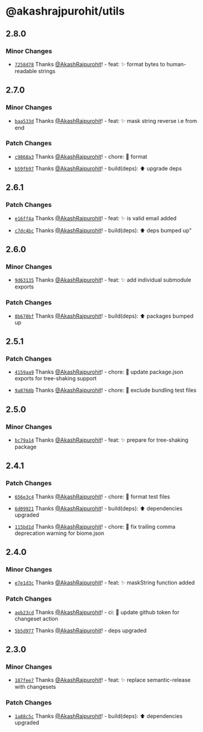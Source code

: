 # @akashrajpurohit/utils

## 2.8.0

### Minor Changes

- [`7258d78`](https://github.com/AkashRajpurohit/utils/commit/7258d788e8169be3ea2c0166cd10dfc70516d283) Thanks [@AkashRajpurohit](https://github.com/AkashRajpurohit)! - feat: :sparkles: format bytes to human-readable strings

## 2.7.0

### Minor Changes

- [`baa533d`](https://github.com/AkashRajpurohit/utils/commit/baa533d2d3822b13ebab2e0022c18bb2f9448779) Thanks [@AkashRajpurohit](https://github.com/AkashRajpurohit)! - feat: :sparkles: mask string reverse i.e from end

### Patch Changes

- [`c9868a3`](https://github.com/AkashRajpurohit/utils/commit/c9868a389411c29d4e9e5c1a50c69a8604e24cd4) Thanks [@AkashRajpurohit](https://github.com/AkashRajpurohit)! - chore: :broom: format

- [`b59fb97`](https://github.com/AkashRajpurohit/utils/commit/b59fb97458937621e39dd6c44060376eb8fc7575) Thanks [@AkashRajpurohit](https://github.com/AkashRajpurohit)! - build(deps): :arrow_up: upgrade deps

## 2.6.1

### Patch Changes

- [`e16ff4a`](https://github.com/AkashRajpurohit/utils/commit/e16ff4a2189936c1380d21596aa9e86a00105aed) Thanks [@AkashRajpurohit](https://github.com/AkashRajpurohit)! - feat: :sparkles: is valid email added

- [`c7dc4bc`](https://github.com/AkashRajpurohit/utils/commit/c7dc4bce8cb7c0e1de4fc027a8cf0bac09efd5ee) Thanks [@AkashRajpurohit](https://github.com/AkashRajpurohit)! - build(deps): :arrow_up: deps bumped up"

## 2.6.0

### Minor Changes

- [`9d63135`](https://github.com/AkashRajpurohit/utils/commit/9d63135bf5439467e9a7daf6b791d12db9462556) Thanks [@AkashRajpurohit](https://github.com/AkashRajpurohit)! - feat: :sparkles: add individual submodule exports

### Patch Changes

- [`8b670bf`](https://github.com/AkashRajpurohit/utils/commit/8b670bf32354870dbc25ce36efe15c7ff740ade7) Thanks [@AkashRajpurohit](https://github.com/AkashRajpurohit)! - build(deps): :arrow_up: packages bumped up

## 2.5.1

### Patch Changes

- [`4159aa9`](https://github.com/AkashRajpurohit/utils/commit/4159aa980e72e176dcd2f9f55b1e8f7b92b26bc0) Thanks [@AkashRajpurohit](https://github.com/AkashRajpurohit)! - chore: :wrench: update package.json exports for tree-shaking support

- [`9a8768b`](https://github.com/AkashRajpurohit/utils/commit/9a8768bfe62c411977c2d6012ef0522650c4e1d6) Thanks [@AkashRajpurohit](https://github.com/AkashRajpurohit)! - chore: :wrench: exclude bundling test files

## 2.5.0

### Minor Changes

- [`bc79a14`](https://github.com/AkashRajpurohit/utils/commit/bc79a14216d4d032225f23279fd6e842ec7de452) Thanks [@AkashRajpurohit](https://github.com/AkashRajpurohit)! - feat: :sparkles: prepare for tree-shaking package

## 2.4.1

### Patch Changes

- [`656e3c4`](https://github.com/AkashRajpurohit/utils/commit/656e3c45655aa7400deb5f44052449360dc5b4f7) Thanks [@AkashRajpurohit](https://github.com/AkashRajpurohit)! - chore: :lipstick: format test files

- [`6d09921`](https://github.com/AkashRajpurohit/utils/commit/6d099210c775294a675758e1769e07236f98d1a4) Thanks [@AkashRajpurohit](https://github.com/AkashRajpurohit)! - build(deps): :arrow_up: dependencies upgraded

- [`115bd1d`](https://github.com/AkashRajpurohit/utils/commit/115bd1de1691cc1ea7b200319ba5ff074330129c) Thanks [@AkashRajpurohit](https://github.com/AkashRajpurohit)! - chore: :truck: fix trailing comma deprecation warning for biome.json

## 2.4.0

### Minor Changes

- [`e7e1d3c`](https://github.com/AkashRajpurohit/utils/commit/e7e1d3c5a3dd92f7d2caac466f54202e39f15050) Thanks [@AkashRajpurohit](https://github.com/AkashRajpurohit)! - feat: :sparkles: maskString function added

### Patch Changes

- [`aeb23cd`](https://github.com/AkashRajpurohit/utils/commit/aeb23cd1661f737fd3fb6e482365dc9a204158a0) Thanks [@AkashRajpurohit](https://github.com/AkashRajpurohit)! - ci: :wrench: update github token for changeset action

- [`5b5d977`](https://github.com/AkashRajpurohit/utils/commit/5b5d977aba821257ca804c854e9b96a9b85358ea) Thanks [@AkashRajpurohit](https://github.com/AkashRajpurohit)! - deps upgraded

## 2.3.0

### Minor Changes

- [`187fee7`](https://github.com/AkashRajpurohit/utils/commit/187fee7c60a4e759ec3aeaf64e3d8bad7e6fbc6f) Thanks [@AkashRajpurohit](https://github.com/AkashRajpurohit)! - feat: :sparkles: replace semantic-release with changesets

### Patch Changes

- [`1a88c5c`](https://github.com/AkashRajpurohit/utils/commit/1a88c5cf8292722464e747fcce17f87abfaa253e) Thanks [@AkashRajpurohit](https://github.com/AkashRajpurohit)! - build(deps): :arrow_up: dependencies upgraded
